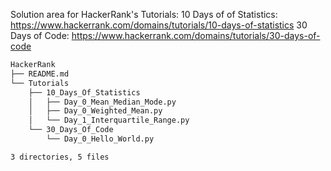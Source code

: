 Solution area for HackerRank's Tutorials:
10 Days of of Statistics: https://www.hackerrank.com/domains/tutorials/10-days-of-statistics 
30 Days of Code: https://www.hackerrank.com/domains/tutorials/30-days-of-code 

```bash
HackerRank
├── README.md
└── Tutorials
    ├── 10_Days_Of_Statistics
    │   ├── Day_0_Mean_Median_Mode.py
    │   ├── Day_0_Weighted_Mean.py
    │   └── Day_1_Interquartile_Range.py
    └── 30_Days_Of_Code
        └── Day_0_Hello_World.py

3 directories, 5 files
```
